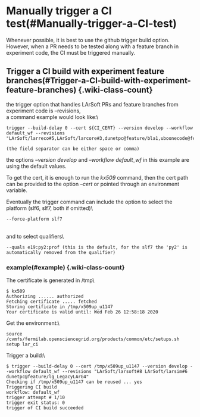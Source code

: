 Manually trigger a CI test(#Manually-trigger-a-CI-test)
==========================================================

Whenever possible, it is best to use the github trigger build option. However, when a PR needs to be tested along with a feature branch in experiment code, the CI must be triggered manually.

Trigger a CI build with experiment feature branches(#Trigger-a-CI-build-with-experiment-feature-branches) {.wiki-class-count}
------------------------------------------------------------------------------------------------------------

the trigger option that handles LArSoft PRs and feature branches from experiment code is –revisions,\
a command example would look like:\

    trigger --build-delay 0 --cert ${CI_CERT} --version develop --workflow default_wf --revisions
    "LArSoft/larreco#5,LArSoft/larcore#3,dunetpc@feature/bla1,uboonecode@feature/something1,ubreco@feature/something2" 

    (the field separator can be either space or comma)

the options *–version develop* and *–workflow default\_wf* in this example are using the default values.

To get the cert, it is enough to run the *kx509* command, then the cert path can be provided to the option *–cert* or pointed through an environment variable.

Eventually the trigger command can include the option to select the platform (slf6, slf7, both if omitted)\

    --force-platform slf7

\
and to select qualifiers\

    --quals e19:py2:prof (this is the default, for the slf7 the 'py2' is automatically removed from the qualifier)

### example(#example) {.wiki-class-count}

The certificate is generated in /tmp\

    $ kx509
    Authorizing ...... authorized
    Fetching certificate ..... fetched
    Storing certificate in /tmp/x509up_u1147
    Your certificate is valid until: Wed Feb 26 12:58:18 2020

Get the environment:\

    source /cvmfs/fermilab.opensciencegrid.org/products/common/etc/setups.sh
    setup lar_ci

Trigger a build:\

    $ trigger --build-delay 0 --cert /tmp/x509up_u1147 --version develop --workflow default_wf --revisions "LArSoft/larsoft#8 LArSoft/larsim#6 dunetpc@feature/lg_LegacyLArG4" 
    Checking if /tmp/x509up_u1147 can be reused ... yes
    Triggering CI build
    workflow: default_wf
    trigger attempt # 1/10
    trigger exit status: 0 
    trigger of CI build succeeded
